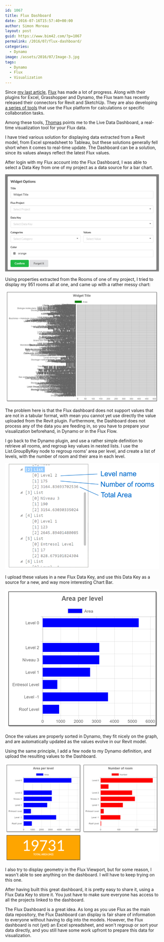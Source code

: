 ```yaml
---
id: 1067
title: Flux Dashboard
date: 2016-07-16T15:57:40+00:00
author: Simon Moreau
layout: post
guid: https://www.bim42.com/?p=1067
permalink: /2016/07/flux-dashboard/
categories:
  - Dynamo
image: /assets/2016/07/Image-3.jpg
tags:
  - Dynamo
  - Flux
  - Visualization
---
```

Since [my last article](https://www.bim42.com/2015/09/flux/), [Flux](https://flux.io/) has made a lot of progress. Along with their plugins for Excel, Grasshopper and Dynamo, the Flux team has recently released their connectors for Revit and SketchUp. They are also developing [a series of tools](https://labs.flux.io/) that use the Flux platform for calculations or specific collaboration tasks.

Among these tools, [Thomas](https://twitter.com/thomastrinelle) points me to the Live Data Dashboard, a real-time visualization tool for your Flux data.

I have tried various solution for displaying data extracted from a Revit model, from Excel spreadsheet to Tableau, but these solutions generally fell short when it comes to real-time update. The Dashboard can be a solution, since its values always reflect the latest Flux values.

After login with my Flux account into the Flux Dashboard, I was able to select a Data Key from one of my project as a data source for a bar chart.

![Image](/assets/2016/07/Image.jpg)

Using properties extracted from the Rooms of one of my project, I tried to display my 951 rooms all at one, and came up with a rather messy chart:

![Image-1](/assets/2016/07/Image-1.jpg)

The problem here is that the Flux dashboard does not support values that are not in a tabular format, with mean you cannot yet use directly the value uploaded from the Revit plugin. Furthermore, the Dashboard does not process any of the data you are feeding in, so you have to prepare your visualization beforehand, in Dynamo or in the Flux Flow.

I go back to the Dynamo plugin, and use a rather simple definition to retrieve all rooms, and regroup key values in nested lists. I use the List.GroupByKey node to regroup rooms’ area per level, and create a list of levels, with the number of room and their area in each level.

![List2](/assets/2016/07/List2.jpg)

I upload these values in a new Flux Data Key, and use this Data Key as a source for a new, and way more interesting Chart Bar.

![Image-2](/assets/2016/07/Image-2.jpg)

Once the values are properly sorted in Dynamo, they fit nicely on the graph, and are automatically updated as the values evolve in our Revit model.

Using the same principle, I add a few node to my Dynamo definition, and upload the resulting values to the Dashboard.

![Image-3](/assets/2016/07/Image-3.jpg)

I also try to display geometry in the Flux Viewport, but for some reason, I wasn't able to see anything on the dashboard. I will have to keep trying on this one.

After having built this great dashboard, it is pretty easy to share it, using a Flux Data Key to store it. You just have to make sure everyone has access to all the projects linked to the dashboard.

The Flux Dashboard is a great idea. As long as you use Flux as the main data repository, the Flux Dashboard can display is fair share of information to everyone without having to dig into the models. However, the Flux dashboard is not (yet) an Excel spreadsheet, and won't regroup or sort your data directly, and you still have some work upfront to prepare this data for visualization.